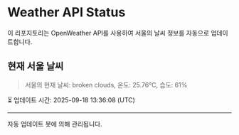 
# Weather API Status

이 리포지토리는 OpenWeather API를 사용하여 서울의 날씨 정보를 자동으로 업데이트합니다.

## 현재 서울 날씨
> 서울의 현재 날씨: broken clouds, 온도: 25.76°C, 습도: 61%

⏳ 업데이트 시간: 2025-09-18 13:36:08 (UTC)

---
자동 업데이트 봇에 의해 관리됩니다.
